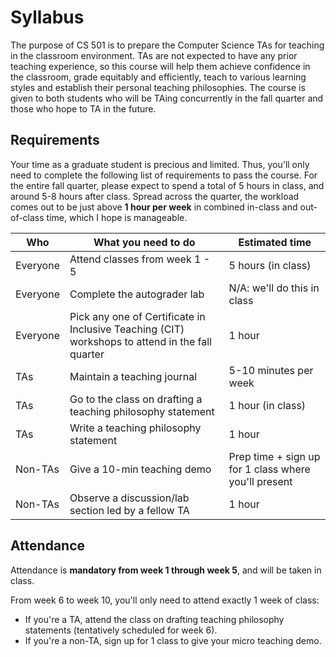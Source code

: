 # Syllabus

The purpose of CS 501 is to prepare the Computer Science TAs for teaching in the classroom environment. TAs are not expected to have any prior teaching experience, so this course will help them achieve confidence in the classroom, grade equitably and efficiently, teach to various learning styles and establish their personal teaching philosophies. The course is given to both students who will be TAing concurrently in the fall quarter and those who hope to TA in the future.



## Requirements

Your time as a graduate student is precious and limited. Thus, you'll only need to complete the following list of requirements to pass the course. For the entire fall quarter, please expect to spend a total of 5 hours in class, and around 5-8 hours after class. Spread across the quarter, the workload comes out to be just above **1 hour per week** in combined in-class and out-of-class time, which I hope is manageable.

| Who      | What you need to do                                                                             | Estimated time                                       |
| -------- | ----------------------------------------------------------------------------------------------- | ---------------------------------------------------- |
| Everyone | Attend classes from week 1 - 5                                                                  | 5 hours (in class)                                   |
| Everyone | Complete the autograder lab                                                                     | N/A: we'll do this in class                          |
| Everyone | Pick any one of Certificate in Inclusive Teaching (CIT) workshops to attend in the fall quarter | 1 hour                                               |
| TAs      | Maintain a teaching journal                                                                     | 5-10 minutes per week                                |
| TAs      | Go to the class on drafting a teaching philosophy statement                                     | 1 hour (in class)                                    |
| TAs      | Write a teaching philosophy statement                                                           | 1 hour                                               |
| Non-TAs  | Give a 10-min teaching demo                                                                     | Prep time + sign up for 1 class where you'll present |
| Non-TAs  | Observe a discussion/lab section led by a fellow TA                                             | 1 hour                                               |

## Attendance
Attendance is **mandatory from week 1 through week 5**, and will be taken in class. 

From week 6 to week 10, you'll only need to attend exactly 1 week of class:
- If you're a TA, attend the class on drafting teaching philosophy statements (tentatively scheduled for week 6).
- If you're a non-TA, sign up for 1 class to give your micro teaching demo.